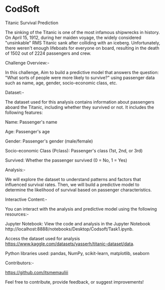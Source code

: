# CodSoft

Titanic Survival Prediction

The sinking of the Titanic is one of the most infamous shipwrecks in history. On April 15, 1912, during her maiden voyage, the widely considered "unsinkable" RMS Titanic sank after colliding with an iceberg. Unfortunately, there weren't enough lifeboats for everyone on board, resulting in the death of 1502 out of 2224 passengers and crew.

Challenge Overview:-

In this challenge, Aim to build a predictive model that answers the question: "What sorts of people were more likely to survive?" using passenger data such as name, age, gender, socio-economic class, etc.

Dataset:-

The dataset used for this analysis contains information about passengers aboard the Titanic, including whether they survived or not. It includes the following features:

Name: Passenger's name

Age: Passenger's age

Gender: Passenger's gender (male/female)

Socio-economic Class (Pclass): Passenger's class (1st, 2nd, or 3rd)

Survived: Whether the passenger survived (0 = No, 1 = Yes)

Analysis:-

We will explore the dataset to understand patterns and factors that influenced survival rates. Then, we will build a predictive model to determine the likelihood of survival based on passenger characteristics.

Interactive Content:-

You can interact with the analysis and predictive model using the following resources:-

Jupyter Notebook: View the code and analysis in the Jupyter Notebook http://localhost:8888/notebooks/Desktop/Codsoft/Task1.ipynb.

Access the dataset used for analysis https://www.kaggle.com/datasets/yasserh/titanic-dataset/data.

Python libraries used: pandas, NumPy, scikit-learn, matplotlib, seaborn

Contributors:-

https://github.com/itsmemauliii

Feel free to contribute, provide feedback, or suggest improvements!
